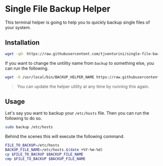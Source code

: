 # Single File Backup Helper

This terminal helper is going to help you to quickly backup single files of your system.

## Installation

```bash
wget -qO- https://raw.githubusercontent.com/tjventurini/single-file-backup-helper/master/install.sh | sudo bash
```

If you want to change the untility name from `backup` to something else, you can run the following.

```bash
wget -O /usr/local/bin/BACKUP_HELPER_NAME https://raw.githubusercontent.com/tjventurini/single-file-backup-helper/master/helper.sh
```

> You can update the helper utility at any time by running this again.

## Usage

Let's say you want to backup your `/etc/hosts` file. Then you can run the following to do so.

```bash
sudo backup /etc/hosts
```

Behind the scenes this will execute the following command.

```bash
FILE_TO_BACKUP=/etc/hosts
BACKUP_FILE_NAME=/etc/hosts.$(date +%Y-%m-%d)
cp $FILE_TO_BACKUP $BACKUP_FILE_NAME
cmp $FILE_TO_BACKUP $BACKUP_FILE_NAME
```
